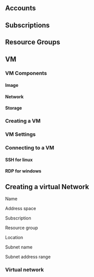 ## Accounts

## Subscriptions

## Resource Groups


##  VM

### VM Components 

#### Image

#### Network

#### Storage

### Creating a VM

### VM Settings

### Connecting to a VM

#### SSH for linux

#### RDP for windows

## Creating a virtual Network

Name

Address space

Subscription

Resource group

Location

Subnet name

Subnet address range

### Virtual network 

